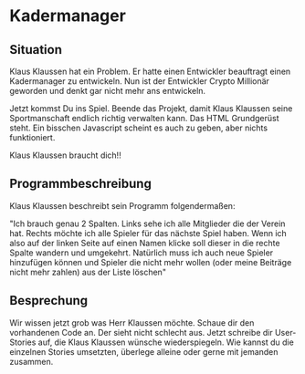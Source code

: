 # Kadermanager

## Situation
Klaus Klaussen hat ein Problem. Er hatte einen Entwickler beauftragt einen Kadermanager zu entwickeln. Nun ist der Entwickler Crypto Millionär geworden und
denkt gar nicht mehr ans entwickeln.

Jetzt kommst Du ins Spiel. Beende das Projekt, damit Klaus Klaussen seine Sportmanschaft endlich richtig verwalten kann.
Das HTML Grundgerüst steht. Ein bisschen Javascript scheint es auch zu geben, aber nichts funktioniert.

Klaus Klaussen braucht dich!!

## Programmbeschreibung
Klaus Klaussen beschreibt sein Programm folgendermaßen:

"Ich brauch genau 2 Spalten. Links sehe ich alle Mitglieder die der Verein hat. Rechts möchte ich alle Spieler für das nächste Spiel haben.
Wenn ich also auf der linken Seite auf einen Namen klicke soll dieser in die rechte Spalte wandern und umgekehrt. Natürlich muss ich auch neue Spieler
hinzufügen können und Spieler die nicht mehr wollen (oder meine Beiträge nicht mehr zahlen) aus der Liste löschen"

## Besprechung
Wir wissen jetzt grob was Herr Klaussen möchte. Schaue dir den vorhandenen Code an. Der sieht nicht schlecht aus. Jetzt schreibe dir User-Stories auf,
die Klaus Klaussen wünsche wiederspiegeln. Wie kannst du die einzelnen Stories umsetzten, überlege alleine oder gerne mit jemanden zusammen.